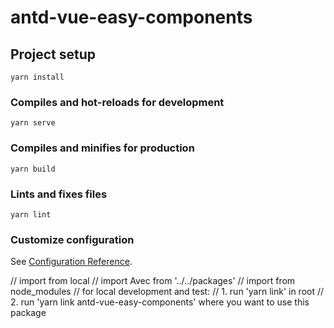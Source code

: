 # antd-vue-easy-components

## Project setup
```
yarn install
```

### Compiles and hot-reloads for development
```
yarn serve
```

### Compiles and minifies for production
```
yarn build
```

### Lints and fixes files
```
yarn lint
```

### Customize configuration
See [Configuration Reference](https://cli.vuejs.org/config/).

  // import from local
  // import Avec from '../../packages'
  // import from node_modules
  // for local development and test:
  // 1. run 'yarn link' in root
  // 2. run 'yarn link antd-vue-easy-components' where you want to use this package
